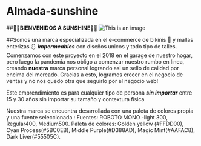# Almada-sunshine
##:sunflower::sunflower:**BIENVENIDOS A SUNSHINE**:sunflower::sunflower:
![This is an image](https://i.pinimg.com/564x/24/3a/37/243a373d5bccd535d0cfe03b81ade4b2.jpg)

##Somos una marca especializada en el e-commerce de bikinis :bikini: y mallas enterizas :one_piece_swimsuit: ***impermeables*** con diseños unicos y todo tipo de talles. 
Comenzamos con este proyecto en el 2018 en el garage de nuestro hogar, pero luego la pandemia nos obligo a comenzar nuestro rumbo en linea, creando **nuestra** marca personal logrando asi un sello de calidad por encima del mercado. Gracias a esto, logramos crecer en el negocio de ventas y no nos quedo otra que seguirlo por el negocio web!

Este emprendimiento es para cualquier tipo de persona ***sin importar*** entre 15 y 30 años sin importar su tamaño y  contextura fisica

Nuestra marca se encuentra desarrollada con una paleta de colores propia y una fuente seleccionada :
Fuentes: ROBOTO MONO -light 300, Regular400, Medium500. 
Paleta de colores: Golden yellow (#FFDD00), Cyan Process(#5BC0EB), Middle Purple(#D388AD), Magic Mint(#AAFAC8), Dark Liver(#55505C).
